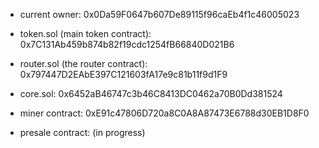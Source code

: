 - current owner:
0x0Da59F0647b607De89115f96caEb4f1c46005023

- token.sol (main token contract):
0x7C131Ab459b874b82f19cdc1254fB66840D021B6

- router.sol (the router contract):
0x797447D2EAbE397C121603fA17e9c81b11f9d1F9

- core.sol:
0x6452aB46747c3b46C8413DC0462a70B0Dd381524


- miner contract:
0xE91c47806D720a8C0A8A87473E6788d30EB1D8F0

- presale contract:
(in progress)
